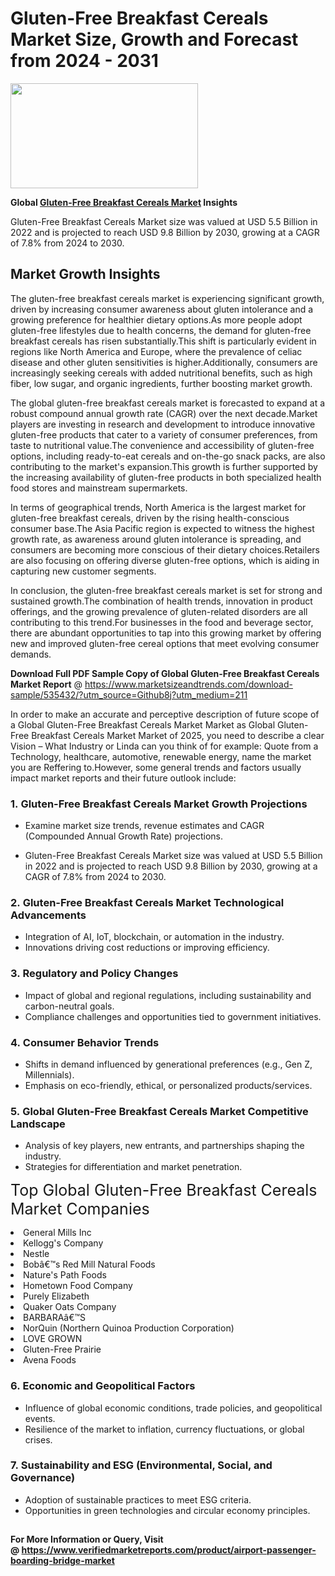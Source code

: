 <H1>Gluten-Free Breakfast Cereals Market Size, Growth and Forecast from 2024 - 2031</H1><img class="aligncenter size-medium wp-image-584254" src="https://thirdeyenews.in/wp-content/uploads/2024/09/Global-Market-Research-300x168.jpeg" alt="" width="300" height="168" /><p><strong>Global&nbsp;<a href="https://www.marketsizeandtrends.com/download-sample/535432/?utm_source=Github8j?utm_medium=211">Gluten-Free Breakfast Cereals Market</a> Insights</strong></p><p>Gluten-Free Breakfast Cereals Market size was valued at USD 5.5 Billion in 2022 and is projected to reach USD 9.8 Billion by 2030, growing at a CAGR of 7.8% from 2024 to 2030.</p><p><h2>Market Growth Insights</h2> <p>The gluten-free breakfast cereals market is experiencing significant growth, driven by increasing consumer awareness about gluten intolerance and a growing preference for healthier dietary options.As more people adopt gluten-free lifestyles due to health concerns, the demand for gluten-free breakfast cereals has risen substantially.This shift is particularly evident in regions like North America and Europe, where the prevalence of celiac disease and other gluten sensitivities is higher.Additionally, consumers are increasingly seeking cereals with added nutritional benefits, such as high fiber, low sugar, and organic ingredients, further boosting market growth.</p> <p>The global gluten-free breakfast cereals market is forecasted to expand at a robust compound annual growth rate (CAGR) over the next decade.Market players are investing in research and development to introduce innovative gluten-free products that cater to a variety of consumer preferences, from taste to nutritional value.The convenience and accessibility of gluten-free options, including ready-to-eat cereals and on-the-go snack packs, are also contributing to the market's expansion.This growth is further supported by the increasing availability of gluten-free products in both specialized health food stores and mainstream supermarkets.</p> <p>In terms of geographical trends, North America is the largest market for gluten-free breakfast cereals, driven by the rising health-conscious consumer base.The Asia Pacific region is expected to witness the highest growth rate, as awareness around gluten intolerance is spreading, and consumers are becoming more conscious of their dietary choices.Retailers are also focusing on offering diverse gluten-free options, which is aiding in capturing new customer segments.</p> <p>In conclusion, the gluten-free breakfast cereals market is set for strong and sustained growth.The combination of health trends, innovation in product offerings, and the growing prevalence of gluten-related disorders are all contributing to this trend.For businesses in the food and beverage sector, there are abundant opportunities to tap into this growing market by offering new and improved gluten-free cereal options that meet evolving consumer demands.</p> <p><span class=""><strong>Download Full PDF Sample Copy of Global Gluten-Free Breakfast Cereals Market Report</strong> @ <a href="https://www.marketsizeandtrends.com/download-sample/535432/?utm_source=Github8j?utm_medium=211" target="_blank">https://www.marketsizeandtrends.com/download-sample/535432/?utm_source=Github8j?utm_medium=211</a></span></p><p>In order to make an accurate and perceptive description of future scope of a Global&nbsp;Gluten-Free Breakfast Cereals Market Market as Global&nbsp;Gluten-Free Breakfast Cereals Market Market of 2025, you need to describe a clear Vision &ndash; What Industry or Linda can you think of for example: Quote from a Technology, healthcare, automotive, renewable energy, name the market you are Reffering to.However, some general trends and factors usually impact market reports and their future outlook include:</p><h3>1.&nbsp;<strong>Gluten-Free Breakfast Cereals Market Growth Projections</strong></h3><ul><li>Examine market size trends, revenue estimates and CAGR (Compounded Annual Growth Rate) projections.</li><li><p>Gluten-Free Breakfast Cereals Market size was valued at USD 5.5 Billion in 2022 and is projected to reach USD 9.8 Billion by 2030, growing at a CAGR of 7.8% from 2024 to 2030.</p></li></ul><h3>2.&nbsp;<strong>Gluten-Free Breakfast Cereals Market Technological Advancements</strong></h3><ul><li>Integration of AI, IoT, blockchain, or automation in the industry.</li><li>Innovations driving cost reductions or improving efficiency.</li></ul><h3>3.&nbsp;<strong>Regulatory and Policy Changes</strong></h3><ul><li>Impact of global and regional regulations, including sustainability and carbon-neutral goals.</li><li>Compliance challenges and opportunities tied to government initiatives.</li></ul><h3>4.&nbsp;<strong>Consumer Behavior Trends</strong></h3><ul><li>Shifts in demand influenced by generational preferences (e.g., Gen Z, Millennials).</li><li>Emphasis on eco-friendly, ethical, or personalized products/services.</li></ul><h3>5.&nbsp;<strong>Global Gluten-Free Breakfast Cereals Market Competitive Landscape</strong></h3><ul><li>Analysis of key players, new entrants, and partnerships shaping the industry.</li><li>Strategies for differentiation and market penetration.</li></ul><p data-pm-slice="1 1 []"><span style="color: inherit; font-family: inherit; font-size: 25px;">Top Global Gluten-Free Breakfast Cereals Market Companies</span></p><div class="" data-test-id=""><p><li>General Mills Inc</li><li> Kellogg's Company</li><li> Nestle</li><li> Bobâ€™s Red Mill Natural Foods</li><li> Nature's Path Foods</li><li> Hometown Food Company</li><li> Purely Elizabeth</li><li> Quaker Oats Company</li><li> BARBARAâ€™S</li><li> NorQuin (Northern Quinoa Production Corporation)</li><li> LOVE GROWN</li><li> Gluten-Free Prairie</li><li> Avena Foods</li></p></div><h3>6.&nbsp;<strong>Economic and Geopolitical Factors</strong></h3><ul><li>Influence of global economic conditions, trade policies, and geopolitical events.</li><li>Resilience of the market to inflation, currency fluctuations, or global crises.</li></ul><h3>7.&nbsp;<strong>Sustainability and ESG (Environmental, Social, and Governance)</strong></h3><ul><li>Adoption of sustainable practices to meet ESG criteria.</li><li>Opportunities in green technologies and circular economy principles.</li></ul><h2><strong style="font-size: 14px;">For More Information or Query, Visit @&nbsp;</strong><a style="background-color: #ffffff; font-size: 14px;" href="https://www.marketsizeandtrends.com/report/gluten-free-breakfast-cereals-market/" target="_blank">https://www.verifiedmarketreports.com/product/airport-passenger-boarding-bridge-market</a></h2>